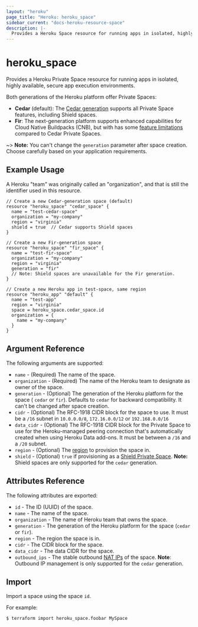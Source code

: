 ```yaml
---
layout: "heroku"
page_title: "Heroku: heroku_space"
sidebar_current: "docs-heroku-resource-space"
description: |-
  Provides a Heroku Space resource for running apps in isolated, highly available, secure app execution environments.
---
```


# heroku\_space

Provides a Heroku Private Space resource for running apps in isolated, highly available, secure app execution environments.

Both generations of the Heroku platform offer Private Spaces:

* **Cedar** (default): The [Cedar generation](https://devcenter.heroku.com/articles/private-spaces#additional-features-for-cedar-private-spaces) supports all Private Space features, including Shield spaces.
* **Fir**: The next-generation platform supports enhanced capabilities for Cloud Native Buildpacks (CNB), but with has some [feature limitations](https://devcenter.heroku.com/articles/generations#feature-parity) compared to Cedar Private Spaces.

~> **Note:** You can't change the `generation` parameter after space creation. Choose carefully based on your application requirements.

## Example Usage

A Heroku "team" was originally called an "organization", and that is still 
the identifier used in this resource.

```hcl-terraform
// Create a new Cedar-generation space (default)
resource "heroku_space" "cedar_space" {
  name = "test-cedar-space"
  organization = "my-company"
  region = "virginia"
  shield = true  // Cedar supports Shield spaces
}

// Create a new Fir-generation space
resource "heroku_space" "fir_space" {
  name = "test-fir-space"
  organization = "my-company"
  region = "virginia"
  generation = "fir"
  // Note: Shield spaces are unavailable for the Fir generation.
}

// Create a new Heroku app in test-space, same region
resource "heroku_app" "default" {
  name = "test-app"
  region = "virginia"
  space = heroku_space.cedar_space.id
  organization = {
    name = "my-company"
  }
}
```

## Argument Reference

The following arguments are supported:

* `name` - (Required) The name of the space.
* `organization` - (Required) The name of the Heroku team to designate as owner of the space.
* `generation` - (Optional) The generation of the Heroku platform for the space ( `cedar` or `fir`). Defaults to `cedar` for backward compatibility. It can't be changed after space creation.
* `cidr` - (Optional) The RFC-1918 CIDR block for the space to use.
  It must be a `/16` subnet in `10.0.0.0/8`, `172.16.0.0/12` or `192.168.0.0/16`
* `data_cidr` - (Optional) The RFC-1918 CIDR block for the Private Space to use for the Heroku-managed peering connection
  that's automatically created when using Heroku Data add-ons. It must be between a `/16` and a `/20` subnet.
* `region` - (Optional) The [region](https://devcenter.heroku.com/articles/regions#viewing-available-regions) to provision the space in.
* `shield` - (Optional) `true` if provisioning as a [Shield Private Space](https://devcenter.heroku.com/articles/private-spaces#shield-private-spaces). **Note:** Shield spaces are only supported for the `cedar` generation.

## Attributes Reference

The following attributes are exported:

* `id` - The ID (UUID) of the space.
* `name` - The name of the space.
* `organization` - The name of Heroku team that owns the space.
* `generation` - The generation of the Heroku platform for the space (`cedar` or `fir`).
* `region` - The region the space is in.
* `cidr` - The CIDR block for the space.
* `data_cidr` - The data CIDR for the space.
* `outbound_ips` - The stable outbound [NAT IPs](https://devcenter.heroku.com/articles/platform-api-reference#space-network-address-translation) of the space. **Note**: Outbound IP management is only supported for the `cedar` generation.

## Import

Import a space using the space `id`.

For example:

```
$ terraform import heroku_space.foobar MySpace
```
